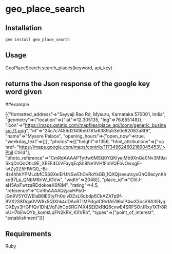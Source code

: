 # geo_place_search

## Installation

`gem install geo_place_search`

## Usage

GeoPlaceSearch.search_places(keyword, api_key)

## returns the Json response of the google key word given


##example

[{"formatted_address"=>"Sayyaji Rao Rd, Mysuru, Karnataka 570001, India", "geometry"=>{"location"=>{"lat"=>12.305135, "lng"=>76.655148}}, "icon"=>"https://maps.gstatic.com/mapfiles/place_api/icons/generic_business-71.png", "id"=>"24c7c7456d2f416e0781a6389a53e0e92082a8f9", "name"=>"Mysore Palace", "opening_hours"=>{"open_now"=>true, "weekday_text"=>[]}, "photos"=>[{"height"=>1356, "html_attributions"=>["<a href=\"https://maps.google.com/maps/contrib/117349624602169045453\">Phil Child</a>"], "photo_reference"=>"CmRdAAAAPTytfw6MSQ0YQKIyejMb9XnGe0Nv3M9aiSkqDnQoOtIc9E_XEEF4OiVFayqEqSn8Ne1lVHfFmVQFbvOwugE-lvtZy2Z5FIWQ0_-Bj-4z4hhkYPMLdbfCSS8XeiErUNSwEhCvRoYsGB_1QXQjseeutcyxGhQ9acynKhxoB7Lp_QNbMRrlW_lOVw", "width"=>2048}], "place_id"=>"ChIJ-aH5AxFwrzsRDdokoeK6f8M", "rating"=>4.5, "reference"=>"CnRhAAAAQzjaxHPb0-jGn9V5YOWElaB6lE0tyFh0olvDZxL6qbdp6CkAZATp9f-8VX2S8Dqa0VW6x5QlXhk4dDAuRTIMPdgdCRv1A51l6ulP4wX3osV8A3lRyqCXEyx3HGFfQv1DhLVqFJhCpSRG74X4SEIDkRIQ6cvwE4SRFSOrJRxy1XTr8RoUH7bEwQYb_komkLqFN2kRV_KXVRo", "types"=>["point_of_interest", "establishment"]}]

## Requirements

Ruby
